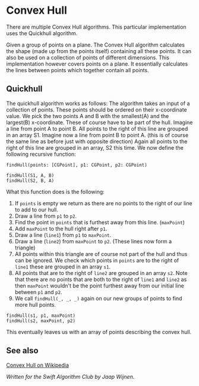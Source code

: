 # Convex Hull

There are multiple Convex Hull algorithms. This particular implementation uses the Quickhull algorithm.

Given a group of points on a plane. The Convex Hull algorithm calculates the shape (made up from the points itself) containing all these points. It can also be used on a collection of points of different dimensions. This implementation however covers points on a plane. It essentially calculates the lines between points which together contain all points.

## Quickhull

The quickhull algorithm works as follows:
The algorithm takes an input of a collection of points. These points should be ordered on their x-coordinate value. We pick the two points A and B with the smallest(A) and the largest(B) x-coordinate. These of course have to be part of the hull. Imagine a line from point A to point B. All points to the right of this line are grouped in an array S1. Imagine now a line from point B to point A. (this is of course the same line as before just with opposite direction) Again all points to the right of this line are grouped in an array, S2 this time.
We now define the following recursive function:

`findHull(points: [CGPoint], p1: CGPoint, p2: CGPoint)`

```
findHull(S1, A, B)
findHull(S2, B, A)
```

What this function does is the following:
1. If `points` is empty we return as there are no points to the right of our line to add to our hull.
2. Draw a line from `p1` to `p2`.
3. Find the point in `points` that is furthest away from this line. (`maxPoint`)
4. Add `maxPoint` to the hull right after `p1`.
5. Draw a line (`line1`) from `p1` to `maxPoint`.
6. Draw a line (`line2`) from `maxPoint` to `p2`. (These lines now form a triangle)
7. All points within this triangle are of course not part of the hull and thus can be ignored. We check which points in `points` are to the right of `line1` these are grouped in an array `s1`.
8. All points that are to the right of `line2` are grouped in an array `s2`. Note that there are no points that are both to the right of `line1` and `line2` as then `maxPoint` wouldn't be the point furthest away from our initial line between `p1` and `p2`.
9. We call `findHull(_, _, _)` again on our new groups of points to find more hull points.
```
findHull(s1, p1, maxPoint)
findHull(s2, maxPoint, p2)
```

This eventually leaves us with an array of points describing the convex hull.

## See also

[Convex Hull on Wikipedia](https://en.wikipedia.org/wiki/Convex_hull_algorithms)

*Written for the Swift Algorithm Club by Jaap Wijnen.*
